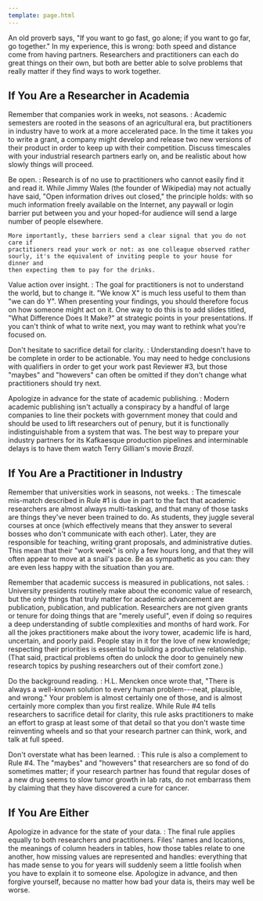 ```yaml
---
template: page.html
---
```


An old proverb says, "If you want to go fast, go alone; if you want to go far,
go together."  In my experience, this is wrong: both speed and distance come
from having partners.  Researchers and practitioners can each do great things on
their own, but both are better able to solve problems that really matter if they
find ways to work together.

## If You Are a Researcher in Academia

Remember that companies work in weeks, not seasons.
:   Academic semesters are rooted in the seasons of an agricultural era, but
    practitioners in industry have to work at a more accelerated pace. In the
    time it takes you to write a grant, a company might develop and release two
    new versions of their product in order to keep up with their competition.
    Discuss timescales with your industrial research partners early on, and be
    realistic about how slowly things will proceed.

Be open.
:   Research is of no use to practitioners who cannot easily find it and read
    it. While <span i="Wales, Jimmy">Jimmy Wales</span> (the founder of <span
    i="Wikipedia">Wikipedia</span>) may not actually have said, "Open
    information drives out closed," the principle holds: with so much
    information freely available on the Internet, any paywall or login barrier
    put between you and your hoped-for audience will send a large number of
    people elsewhere.

    More importantly, these barriers send a clear signal that you do not care if
    practitioners read your work or not: as one colleague observed rather
    sourly, it's the equivalent of inviting people to your house for dinner and
    then expecting them to pay for the drinks.

Value action over insight.
:   The goal for practitioners is not to understand the world, but to change
    it. "We know X" is much less useful to them than "we can do Y". When
    presenting your findings, you should therefore focus on how someone might
    act on it.  One way to do this is to add slides titled, "What Difference
    Does It Make?" at strategic points in your presentations. If you can't think
    of what to write next, you may want to rethink what you're focused on.

Don't hesitate to sacrifice detail for clarity.
:   Understanding doesn't have to be complete in order to be actionable. You may
    need to hedge conclusions with qualifiers in order to get your work past
    Reviewer #3, but those "maybes" and "howevers" can often be omitted if they
    don't change what practitioners should try next.

Apologize in advance for the state of academic publishing.
:   Modern academic publishing isn't actually a conspiracy by a handful of large
    companies to line their pockets with government money that could and should
    be used to lift researchers out of penury, but it is functionally
    indistinguishable from a system that was. The best way to prepare your
    industry partners for its Kafkaesque production pipelines and interminable
    delays is to have them watch <span i="Gilliam, Terry">Terry Gilliam</span>'s
    movie *Brazil*.

## If You Are a Practitioner in Industry

Remember that universities work in seasons, not weeks.
:   The timescale mis-match described in Rule #1 is due in part to the fact that
    academic researchers are almost always multi-tasking, and that many of those
    tasks are things they've never been trained to do. As students, they juggle
    several courses at once (which effectively means that they answer to several
    bosses who don't communicate with each other). Later, they are responsible
    for teaching, writing grant proposals, and administrative duties.  This mean
    that their "work week" is only a few hours long, and that they will often
    appear to move at a snail's pace. Be as sympathetic as you can: they are
    even less happy with the situation than you are.

Remember that academic success is measured in publications, not sales.
:   University presidents routinely make about the economic value of research,
    but the only things that truly matter for academic advancement are
    publication, publication, and publication. Researchers are not given grants
    or tenure for doing things that are "merely useful", even if doing so
    requires a deep understanding of subtle complexities and months of hard
    work. For all the jokes practitioners make about the ivory tower, academic
    life is hard, uncertain, and poorly paid. People stay in it for the love of
    new knowledge; respecting their priorities is essential to building a
    productive relationship. (That said, practical problems often do unlock the
    door to genuinely new research topics by pushing researchers out of their
    comfort zone.)

Do the background reading.
:   <span i="Mencken, H.L.">H.L. Mencken</span> once wrote that, "There is
    always a well-known solution to every human problem---neat, plausible, and
    wrong." Your problem is almost certainly one of those, and is almost
    certainly more complex than you first realize. While Rule #4 tells
    researchers to sacrifice detail for clarity, this rule asks practitioners to
    make an effort to grasp at least some of that detail so that you don't waste
    time reinventing wheels and so that your research partner can think, work,
    and talk at full speed.

Don't overstate what has been learned.
:   This rule is also a complement to Rule #4. The "maybes" and "howevers" that
    researchers are so fond of do sometimes matter; if your research partner has
    found that regular doses of a new drug seems to slow tumor growth in lab
    rats, do not embarrass them by claiming that they have discovered a cure for
    cancer.

## If You Are Either

Apologize in advance for the state of your data.
:   The final rule applies equally to both researchers and practitioners. Files'
    names and locations, the meanings of column headers in tables, how those
    tables relate to one another, how missing values are represented and
    handles: everything that has made sense to you for years will suddenly seem
    a little foolish when you have to explain it to someone else. Apologize in
    advance, and then forgive yourself, because no matter how bad your data is,
    theirs may well be worse.
